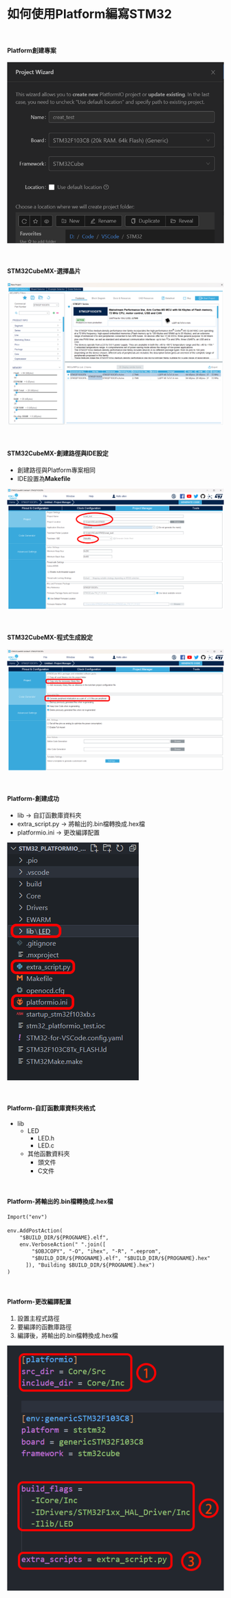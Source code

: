 # 如何使用Platform編寫STM32

<br>

#### Platform創建專案


![Platform創建專案](https://github.com/hamster-allen/STM32_With_Platform/blob/master/STM32_With_Platform_picture/Platform%E5%89%B5%E5%BB%BA%E5%B0%88%E6%A1%88.png)

<br>

#### STM32CubeMX-選擇晶片


![MX_創建1](https://github.com/hamster-allen/STM32_With_Platform/blob/master/STM32_With_Platform_picture/MX_%E5%89%B5%E5%BB%BA1.png)

<br>

#### STM32CubeMX-創建路徑與IDE設定
* 創建路徑與Platform專案相同
* IDE設置為**Makefile**


![MX_創建2](https://github.com/hamster-allen/STM32_With_Platform/blob/master/STM32_With_Platform_picture/MX_%E5%89%B5%E5%BB%BA2.png)

<br>

#### STM32CubeMX-程式生成設定


![MX_創建3](https://github.com/hamster-allen/STM32_With_Platform/blob/master/STM32_With_Platform_picture/MX_%E5%89%B5%E5%BB%BA3.png)

<br>

#### Platform-創建成功
* lib -> 自訂函數庫資料夾
* extra_script.py -> 將輸出的.bin檔轉換成.hex檔
* platformio.ini -> 更改編譯配置


![MX_創建4](https://github.com/hamster-allen/STM32_With_Platform/blob/master/STM32_With_Platform_picture/MX_%E5%89%B5%E5%BB%BA4.png)

<br>

#### Platform-自訂函數庫資料夾格式

* lib
  * LED
    * LED.h
    * LED.c
  * 其他函數資料夾
    * 頭文件
    * C文件

<br>

#### Platform-將輸出的.bin檔轉換成.hex檔

```
Import("env")

env.AddPostAction(
    "$BUILD_DIR/${PROGNAME}.elf",
    env.VerboseAction(" ".join([
        "$OBJCOPY", "-O", "ihex", "-R", ".eeprom",
        "$BUILD_DIR/${PROGNAME}.elf", "$BUILD_DIR/${PROGNAME}.hex"
      ]), "Building $BUILD_DIR/${PROGNAME}.hex")
)
```

<br>

#### Platform-更改編譯配置

1. 設置主程式路徑
2. 要編譯的函數庫路徑
3. 編譯後，將輸出的.bin檔轉換成.hex檔

![MX_創建5](https://github.com/hamster-allen/STM32_With_Platform/blob/master/STM32_With_Platform_picture/MX_%E5%89%B5%E5%BB%BA5.png)






















